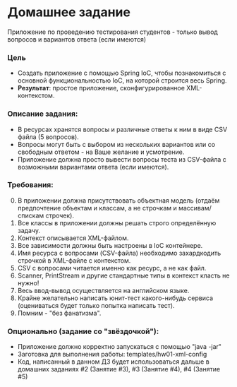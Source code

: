 # Домашнее задание
Приложение по проведению тестирования студентов - только вывод вопросов и вариантов ответа (если имеются)
### Цель
- Создать приложение с помощью Spring IoC, чтобы познакомиться с основной функциональностью IoC, на которой строится весь Spring.
- **Результат**: простое приложение, сконфигурированное XML-контекстом.
### Описание задания:
- В ресурсах хранятся вопросы и различные ответы к ним в виде CSV файла (5 вопросов).
- Вопросы могут быть с выбором из нескольких вариантов или со свободным ответом - на Ваше желание и усмотрение.
- Приложение должна просто вывести вопросы теста из CSV-файла с возможными вариантами ответа (если имеются).
### Требования: 
0. В приложении должна присутствовать объектная модель (отдаём предпочтение объектам и классам, а не строчкам и массивам/спискам строчек).
1. Все классы в приложении должны решать строго определённую задачу.
2. Контекст описывается XML-файлом.
3. Все зависимости должны быть настроены в IoC контейнере.
4. Имя ресурса с вопросами (CSV-файла) необходимо захардкодить строчкой в XML-файле с контекстом.  
5. CSV с вопросами читается именно как ресурс, а не как файл.
6. Scanner, PrintStream и другие стандартные типы в контекст класть не нужно!
7. Весь ввод-вывод осуществляется на английском языке.
8. Крайне желательно написать юнит-тест какого-нибудь сервиса (оцениваться будет только попытка написать тест).
9. Помним - "без фанатизма".
### Опционально (задание со "звёздочкой"):
- Приложение должно корректно запускаться с помощью "java -jar"
- Заготовка для выполнения работы: templates/hw01-xml-config
- Код, написанный в данном ДЗ будет использоваться дальше в домашних заданиях #2 (Занятие #3), #3 (Занятие #4), #4 (Занятие #5)